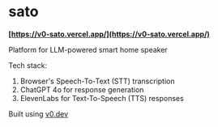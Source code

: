 # sato

**[https://v0-sato.vercel.app/](https://v0-sato.vercel.app/)**

Platform for LLM-powered smart home speaker

Tech stack:
1. Browser's Speech-To-Text (STT) transcription
2. ChatGPT 4o for response generation
3. ElevenLabs for Text-To-Speech (TTS) responses

Built using [v0.dev](https://v0.dev)
